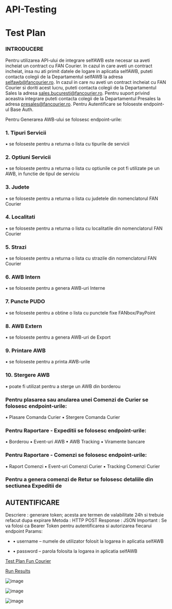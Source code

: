 # API-Testing

# Test Plan 

### INTRODUCERE
Pentru utilizarea API-ului de integrare selfAWB este necesar sa aveti incheiat un contract cu FAN Courier.
In cazul in care aveti un contract incheiat, insa nu ati primit datele de logare in aplicatia selfAWB, puteti contacta colegii de la Departamentul selfAWB la adresa selfawb@fancourier.ro.
In cazul in care nu aveti un contract incheiat cu FAN Courier si doriti acest lucru, puteti contacta colegii de la Departamentul Sales la adresa sales.bucuresti@fancourier.ro.
Pentru suport privind aceastra integrare puteti contacta colegii de la Departamentul Presales la adresa presales@fancourier.ro.
Pentru Autentificare se foloseste endpoint-ul Base Auth.

Pentru Generarea AWB-ului se folosesc endpoint-urile:
### 1. Tipuri Servicii
▪ se foloseste pentru a returna o lista cu tipurile de servicii
### 2. Optiuni Servicii
▪ se foloseste pentru a returna o lista cu optiunile ce pot fi utilizate pe un AWB, in functie de tipul de serviciu
### 3. Judete
▪ se foloseste pentru a returna o lista cu judetele din nomenclatorul FAN Courier
### 4. Localitati
▪ se foloseste pentru a returna o lista cu localitatile din nomenclatorul FAN Courier
### 5. Strazi
▪ se foloseste pentru a returna o lista cu strazile din nomenclatorul FAN Courier
### 6. AWB Intern
▪ se foloseste pentru a genera AWB-uri Interne
### 7. Puncte PUDO
▪ se foloseste pentru a obtine o lista cu punctele fixe FANbox/PayPoint
### 8. AWB Extern
▪ se foloseste pentru a genera AWB-uri de Export
### 9. Printare AWB
▪ se foloseste pentru a printa AWB-urile
### 10. Stergere AWB
▪ poate fi utilizat pentru a sterge un AWB din borderou
### Pentru plasarea sau anularea unei Comenzi de Curier se folosesc endpoint-urile:
▪ Plasare Comanda Curier
▪ Stergere Comanda Curier
### Pentru Raportare - Expeditii se folosesc endpoint-urile:
▪ Borderou
▪ Event-uri AWB
▪ AWB Tracking
▪ Viramente bancare
### Pentru Raportare - Comenzi se folosesc endpoint-urile:
▪ Raport Comenzi
▪ Event-uri Comenzi Curier
▪ Tracking Comenzi Curier
### Pentru a genera comenzi de Retur se folosesc detaliile din sectiunea Expeditii de

## AUTENTIFICARE
Descriere : generare token; acesta are termen de valabilitate 24h si trebuie refacut dupa expirare
Metoda : HTTP POST
Response : JSON
Important : Se va folosi ca Bearer Token pentru autentificarea si autorizarea fiecarui endpoint
Params:
- • username – numele de utilizator folosit la logarea in aplicatia selfAWB
* • password – parola folosita la logarea in aplicatia selfAWB


[Test Plan Fun Courier](https://github.com/razvanandrei1974/API-Testing/blob/main/RO_FANCourier_API-2.0-100523.pdf)

[Run Results](https://github.com/razvanandrei1974/API-Testing/blob/main/FunCourier.postman_test_run.json)

![image](https://github.com/razvanandrei1974/API-Testing/assets/144438182/33b332a5-3d0c-4576-826d-4153ec21627c)

![image](https://github.com/razvanandrei1974/API-Testing/assets/144438182/5a552fd2-97db-4426-afaf-8c5f1a350813)

![image](https://github.com/razvanandrei1974/API-Testing/assets/144438182/0726e4eb-1b35-403d-8c5f-5a79bcd618e8)


